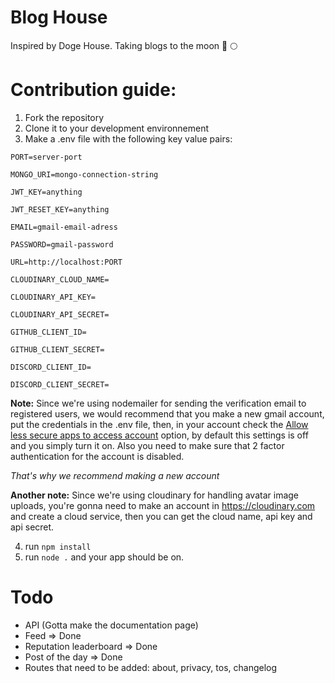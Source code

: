 # Blog House
Inspired by Doge House. Taking blogs to the moon 🚀 🌕

# Contribution guide:

1. Fork the repository
2. Clone it to your development environnement
3. Make a .env file with the following key value pairs:

```
PORT=server-port

MONGO_URI=mongo-connection-string

JWT_KEY=anything

JWT_RESET_KEY=anything

EMAIL=gmail-email-adress

PASSWORD=gmail-password

URL=http://localhost:PORT

CLOUDINARY_CLOUD_NAME=

CLOUDINARY_API_KEY=

CLOUDINARY_API_SECRET=

GITHUB_CLIENT_ID=

GITHUB_CLIENT_SECRET=

DISCORD_CLIENT_ID=

DISCORD_CLIENT_SECRET=
```

**Note:** Since we're using nodemailer for sending the verification email to registered users, we would recommend that you make a new gmail account, put the credentials in the .env file, then, in your account check the [Allow less secure apps to access account](https://myaccount.google.com/lesssecureapps) option, by default this settings is off and you simply turn it on. Also you need to make sure that 2 factor authentication for the account is disabled.

*That's why we recommend making a new account*

**Another note:** Since we're using cloudinary for handling avatar image uploads, you're gonna need to make an account in https://cloudinary.com and create a cloud service, then you can get the cloud name, api key and api secret.

4. run `npm install`
5. run `node .` and your app should be on.

# Todo

- API (Gotta make the documentation page)
- Feed => Done
- Reputation leaderboard => Done
- Post of the day => Done
- Routes that need to be added: about, privacy, tos, changelog